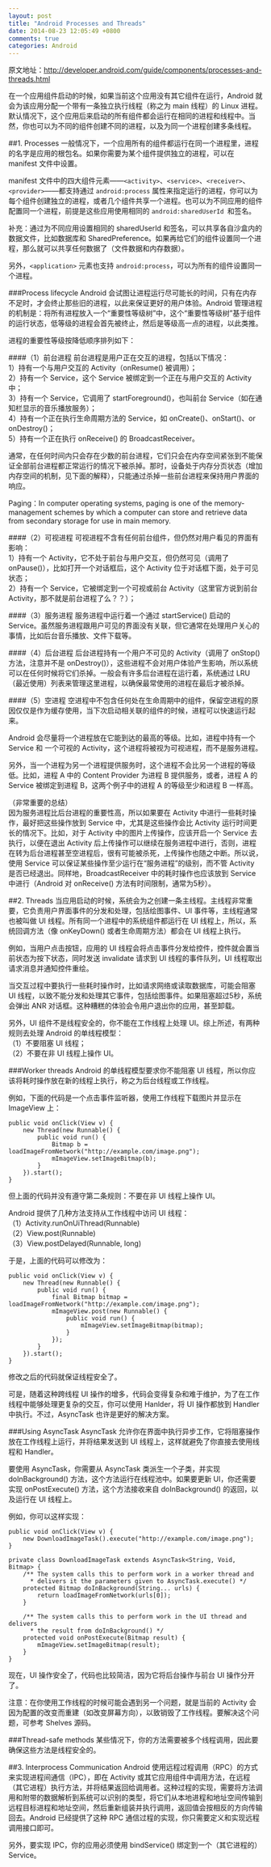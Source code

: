 ```yaml
---
layout: post
title: "Android Processes and Threads"
date: 2014-08-23 12:05:49 +0800
comments: true
categories: Android
---
```

原文地址：<http://developer.android.com/guide/components/processes-and-threads.html>

在一个应用组件启动的时候，如果当前这个应用没有其它组件在运行，Android 就会为该应用分配一个带有一条独立执行线程（称之为 main 线程）的 Linux 进程。默认情况下，这个应用后来启动的所有组件都会运行在相同的进程和线程中。当然，你也可以为不同的组件创建不同的进程，以及为同一个进程创建多条线程。
<!--more-->

##1. Processes
一般情况下，一个应用所有的组件都运行在同一个进程里，进程的名字是应用的根包名。如果你需要为某个组件提供独立的进程，可以在 manifest 文件中设置。

manifest 文件中的四大组件元素——`<activity>`、`<service>`、`<receiver>`、`<provider>`——都支持通过 `android:process` 属性来指定运行的进程，你可以为每个组件创建独立的进程，或者几个组件共享一个进程。也可以为不同应用的组件配置同一个进程，前提是这些应用使用相同的 `android:sharedUserId `和签名。

补充：通过为不同应用设置相同的 sharedUserId 和签名，可以共享各自沙盒内的数据文件，比如数据库和 SharedPreference。如果再给它们的组件设置同一个进程，那么就可以共享任何数据了（文件数据和内存数据）。

另外，`<application>` 元素也支持 `android:process`，可以为所有的组件设置同一个进程。

###Process lifecycle
Android 会试图让进程运行尽可能长的时间，只有在内存不足时，才会终止那些旧的进程，以此来保证更好的用户体验。Android 管理进程的机制是：将所有进程放入一个“重要性等级树”中，这个“重要性等级树”基于组件的运行状态，低等级的进程会首先被终止，然后是等级高一点的进程，以此类推。

进程的重要性等级按降低顺序排列如下：

####（1）前台进程
前台进程是用户正在交互的进程，包括以下情况：  
1）持有一个与用户交互的 Activity（onResume() 被调用）；  
2）持有一个 Service，这个 Service 被绑定到一个正在与用户交互的 Activity 中；  
3）持有一个 Service，它调用了 startForeground()，也叫前台 Service（如在通知栏显示的音乐播放服务）；  
4）持有一个正在执行生命周期方法的 Service，如 onCreate()、onStart()、or onDestroy()；  
5）持有一个正在执行 onReceive() 的 BroadcastReceiver。

通常，在任何时间内只会存在少数的前台进程，它们只会在内存空间紧张到不能保证全部前台进程都正常运行的情况下被杀掉。那时，设备处于内存分页状态（增加内存空间的机制，见下面的解释），只能通过杀掉一些前台进程来保持用户界面的响应。

Paging：In computer operating systems, paging is one of the memory-management schemes by which a computer can store and retrieve data from secondary storage for use in main memory.

####（2）可视进程
可视进程不含有任何前台组件，但仍然对用户看见的界面有影响：  
1）持有一个 Activity，它不处于前台与用户交互，但仍然可见（调用了 onPause()），比如打开一个对话框后，这个 Activity 位于对话框下面，处于可见状态；  
2）持有一个 Service，它被绑定到一个可视或前台 Activity（这里官方说到前台 Activity，那不就是前台进程了么？？）；

####（3）服务进程
服务进程中运行着一个通过 startService() 启动的 Service。虽然服务进程跟用户可见的界面没有关联，但它通常在处理用户关心的事情，比如后台音乐播放、文件下载等。

####（4）后台进程
后台进程持有一个用户不可见的 Activity（调用了 onStop() 方法，注意并不是 onDestroy()），这些进程不会对用户体验产生影响，所以系统可以在任何时候将它们杀掉。一般会有许多后台进程在运行着，系统通过 LRU （最近使用）列表来管理这里进程，以确保最常使用的进程在最后才被杀掉。

####（5）空进程
空进程中不包含任何处在生命周期中的组件，保留空进程的原因仅仅是作为缓存使用，当下次启动相关联的组件的时候，进程可以快速运行起来。

Android 会尽量将一个进程放在它能到达的最高的等级。比如，进程中持有一个 Service 和 一个可视的 Activity，这个进程将被视为可视进程，而不是服务进程。

另外，当一个进程为另一个进程提供服务时，这个进程不会比另一个进程的等级低。比如，进程 A 中的 Content Provider 为进程 B 提供服务，或者，进程 A 的 Service 被绑定到进程 B，这两个例子中的进程 A 的等级至少和进程 B 一样高。

（非常重要的总结）  
因为服务进程比后台进程的重要性高，所以如果要在 Activity 中进行一些耗时操作，最好把这些操作放到 Service 中，尤其是这些操作会比 Activity 运行时间更长的情况下。比如，对于 Activity 中的图片上传操作，应该开启一个 Service 去执行，以便在退出 Activity 后上传操作可以继续在服务进程中进行，否则，进程在转为后台进程甚至空进程后，很有可能被杀死，上传操作也随之中断。所以说，使用 Service 可以保证某些操作至少运行在“服务进程”的级别，而不管 Activity 是否已经退出。同样地，BroadcastReceiver 中的耗时操作也应该放到 Service 中进行（Android 对 onReceive() 方法有时间限制，通常为5秒）。

##2. Threads
当应用启动的时候，系统会为之创建一条主线程。主线程非常重要，它负责用户界面事件的分发和处理，包括绘图事件、UI 事件等，主线程通常也被叫做 UI 线程。所有同一个进程中的系统组件都运行在 UI 线程上，所以，系统回调方法（像 onKeyDown() 或者生命周期方法）都会在 UI 线程上执行。

例如，当用户点击按钮，应用的 UI 线程会将点击事件分发给控件，控件就会置当前状态为按下状态，同时发送 invalidate 请求到 UI 线程的事件队列，UI 线程取出请求消息并通知控件重绘。

当交互过程中要执行一些耗时操作时，比如请求网络或读取数据库，可能会阻塞 UI 线程，以致不能分发和处理其它事件，包括绘图事件。如果阻塞超过5秒，系统会弹出 ANR 对话框。这种糟糕的体验会令用户退出你的应用，甚至卸载。

另外，UI 组件不是线程安全的，你不能在工作线程上处理 UI。综上所述，有两种规则去处理 Android 的单线程模型：  
（1）不要阻塞 UI 线程；  
（2）不要在非 UI 线程上操作 UI。

###Worker threads
Android 的单线程模型要求你不能阻塞 UI 线程，所以你应该将耗时操作放在新的线程上执行，称之为后台线程或工作线程。

例如，下面的代码是一个点击事件监听器，使用工作线程下载图片并显示在 ImageView 上：  
```
public void onClick(View v) {
    new Thread(new Runnable() {
        public void run() {
            Bitmap b = loadImageFromNetwork("http://example.com/image.png");
            mImageView.setImageBitmap(b);
        }
    }).start();
}
```
但上面的代码并没有遵守第二条规则：不要在非 UI 线程上操作 UI。

Android 提供了几种方法支持从工作线程中访问 UI 线程：  
（1）Activity.runOnUiThread(Runnable)  
（2）View.post(Runnable)  
（3）View.postDelayed(Runnable, long)  

于是，上面的代码可以修改为：
```
public void onClick(View v) {
    new Thread(new Runnable() {
        public void run() {
            final Bitmap bitmap = loadImageFromNetwork("http://example.com/image.png");
            mImageView.post(new Runnable() {
                public void run() {
                    mImageView.setImageBitmap(bitmap);
                }
            });
        }
    }).start();
}
```
修改之后的代码就保证线程安全了。

可是，随着这种跨线程 UI 操作的增多，代码会变得复杂和难于维护，为了在工作线程中能够处理更复杂的交互，你可以使用 Hanlder，将 UI 操作都放到 Handler 中执行。不过，AsyncTask 也许是更好的解决方案。

###Using AsyncTask
AsyncTask 允许你在界面中执行异步工作，它将阻塞操作放在工作线程上运行，并将结果发送到 UI 线程上，这样就避免了你直接去使用线程和 Handler。

要使用 AsyncTask，你需要从 AsyncTask 类派生一个子类，并实现 doInBackground() 方法，这个方法运行在线程池中。如果要更新 UI，你还需要实现 onPostExecute() 方法，这个方法接收来自 doInBackground() 的返回，以及运行在 UI 线程上。

例如，你可以这样实现：
```
public void onClick(View v) {
    new DownloadImageTask().execute("http://example.com/image.png");
}

private class DownloadImageTask extends AsyncTask<String, Void, Bitmap> {
    /** The system calls this to perform work in a worker thread and
      * delivers it the parameters given to AsyncTask.execute() */
    protected Bitmap doInBackground(String... urls) {
        return loadImageFromNetwork(urls[0]);
    }
    
    /** The system calls this to perform work in the UI thread and delivers
      * the result from doInBackground() */
    protected void onPostExecute(Bitmap result) {
        mImageView.setImageBitmap(result);
    }
}
```
现在，UI 操作安全了，代码也比较简洁，因为它将后台操作与前台 UI 操作分开了。

注意：在你使用工作线程的时候可能会遇到另一个问题，就是当前的 Activity 会因为配置的改变而重建（如改变屏幕方向），以致销毁了工作线程。要解决这个问题，可参考 Shelves 源码。

###Thread-safe methods
某些情况下，你的方法需要被多个线程调用，因此要确保这些方法是线程安全的。

##3. Interprocess Communication
Android 使用远程过程调用（RPC）的方式来实现进程间通信（IPC），即在 Activity 或其它应用组件中调用方法，在远程（其它进程）执行方法，并将结果返回给调用者。这种过程的实现，需要将方法调用和附带的数据解析到系统可以识别的类型，将它们从本地进程和地址空间传输到远程目标进程和地址空间，然后重新组装并执行调用，返回值会按相反的方向传输回去。Android 已经提供了这种 RPC 通信过程的实现，你只需要定义和实现远程调用接口即可。

另外，要实现 IPC，你的应用必须使用 bindService() 绑定到一个（其它进程的） Service。